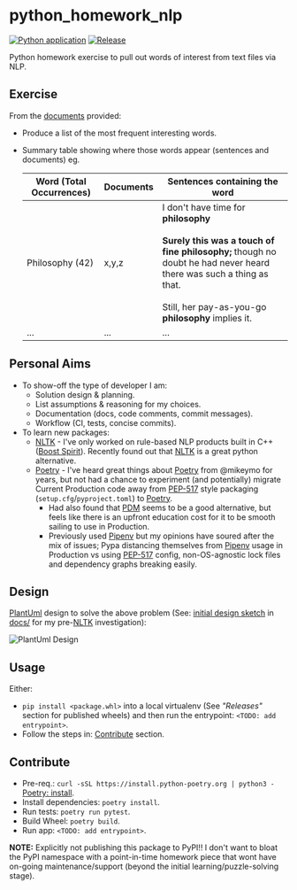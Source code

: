 # python_homework_nlp

[![Python application](https://github.com/jackson15j/python_homework_nlp/actions/workflows/python_app.yml/badge.svg)](https://github.com/jackson15j/python_homework_nlp/actions/workflows/python_app.yml)
[![Release](https://github.com/jackson15j/python_homework_nlp/actions/workflows/release.yml/badge.svg)](https://github.com/jackson15j/python_homework_nlp/actions/workflows/release.yml)

Python homework exercise to pull out words of interest from text files via NLP.

## Exercise

From the [documents] provided:

* Produce a list of the most frequent interesting words.
* Summary table showing where those words appear (sentences and documents) eg.

  Word (Total Occurrences)|Documents|Sentences containing the word
  ------------------------|---------|-----------------------------
  Philosophy (42) | x,y,z | I don't have time for **philosophy**<br /><br />**Surely this was a touch of fine philosophy;** though no doubt he had never heard there was such a thing as that.<br /><br />Still, her pay-as-you-go **philosophy** implies it.
  ... | ... | ...

## Personal Aims

* To show-off the type of developer I am:
    * Solution design & planning.
    * List assumptions & reasoning for my choices.
    * Documentation (docs, code comments, commit messages).
    * Workflow (CI, tests, concise commits).
* To learn new packages:
    * [NLTK] - I've only worked on rule-based NLP products built in C++ ([Boost
      Spirit]). Recently found out that [NLTK] is a great python alternative.
    * [Poetry] - I've heard great things about [Poetry] from @mikeymo for
      years, but not had a chance to experiment (and potentially) migrate
      Current Production code away from [PEP-517] style packaging
      (`setup.cfg`/`pyproject.toml`) to [Poetry].
        * Had also found that [PDM] seems to be a good alternative, but feels
          like there is an upfront education cost for it to be smooth sailing
          to use in Production.
        * Previously used [Pipenv] but my opinions have soured after the mix of
          issues; Pypa distancing themselves from [Pipenv] usage in Production
          vs using [PEP-517] config, non-OS-agnostic lock files and dependency
          graphs breaking easily.

## Design

[PlantUml] design to solve the above problem (See: [initial design sketch] in
[docs/] for my pre-[NLTK] investigation):

![PlantUml Design][PlantUml Design]

## Usage

Either:

* `pip install <package.whl>` into a local virtualenv (See _"Releases"_ section
  for published wheels) and then run the entrypoint: `<TODO: add entrypoint>`.
* Follow the steps in: [Contribute](#contribute) section.

## Contribute

* Pre-req.: `curl -sSL https://install.python-poetry.org | python3 -` [Poetry:
  install].
* Install dependencies: `poetry install`.
* Run tests: `poetry run pytest`.
* Build Wheel: `poetry build`.
* Run app: `<TODO: add entrypoint>`.

**NOTE:** Explicitly not publishing this package to PyPI!! I don't want to
bloat the PyPI namespace with a point-in-time homework piece that wont have
on-going maintenance/support (beyond the initial learning/puzzle-solving
stage).


[documents]: test_docs/

[NLTK]: https://www.nltk.org/
[Boost Spirit]: https://www.boost.org/doc/libs/1_78_0/libs/spirit/doc/html/index.html
[Poetry]: https://python-poetry.org
[Poetry: install]: https://python-poetry.org/docs/master/#installation
[PDM]: https://pdm.fming.dev
[PEP-517]: https://www.python.org/dev/peps/pep-0517/
[Pipenv]: https://pipenv.pypa.io/en/latest/

[PlantUml]: https://plantuml.com
[PlantUml Design]: http://www.plantuml.com/plantuml/proxy?cache=no&src=https://raw.githubusercontent.com/jackson15j/python_homework_nlp/main/docs/design.plantuml
[docs/]: docs/
[initial design sketch]: docs/initial_design_sketch_before_investigating_nltk.jpg

